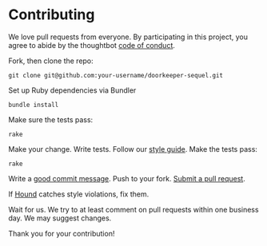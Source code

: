 Contributing
============

We love pull requests from everyone. By participating in this project, you agree
to abide by the thoughtbot [code of conduct].

Fork, then clone the repo:

```shell
git clone git@github.com:your-username/doorkeeper-sequel.git
```

Set up Ruby dependencies via Bundler

    bundle install

Make sure the tests pass:

    rake

Make your change.
Write tests.
Follow our [style guide][style].
Make the tests pass:

[style]: https://github.com/thoughtbot/guides/tree/master/style

    rake

Write a [good commit message][commit].
Push to your fork.
[Submit a pull request][pr].

[commit]: http://tbaggery.com/2008/04/19/a-note-about-git-commit-messages.html
[pr]: https://github.com/doorkeeper-gem/doorkeeper-sequel/compare/

If [Hound] catches style violations,
fix them.

[hound]: https://houndci.com

Wait for us.
We try to at least comment on pull requests within one business day.
We may suggest changes.

Thank you for your contribution!


[code of conduct]: https://thoughtbot.com/open-source-code-of-conduct
